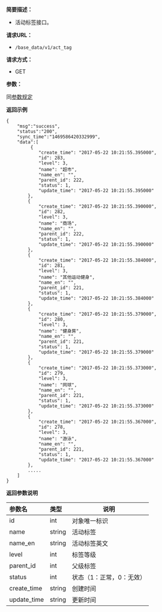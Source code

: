 **简要描述：**

- 活动标签接口。

**请求URL：**
- `/base_data/v1/act_tag`

**请求方式：**
- GET

**参数：**

同[参数规定](http://doc.shuabeiapp.com/index.php?s=/1&page_id=3)

 **返回示例**

```
{
    "msg":"success",
    "status":"200",
    "sync_time":"1469586420332999",
    "data":[
         {
            "create_time": "2017-05-22 10:21:55.395000",
            "id": 283,
            "level": 3,
            "name": "超市",
            "name_en": "",
            "parent_id": 222,
            "status": 1,
            "update_time": "2017-05-22 10:21:55.395000"
        },
        {
            "create_time": "2017-05-22 10:21:55.390000",
            "id": 282,
            "level": 3,
            "name": "商场",
            "name_en": "",
            "parent_id": 222,
            "status": 1,
            "update_time": "2017-05-22 10:21:55.390000"
        },
        {
            "create_time": "2017-05-22 10:21:55.384000",
            "id": 281,
            "level": 3,
            "name": "其他运动健身",
            "name_en": "",
            "parent_id": 221,
            "status": 1,
            "update_time": "2017-05-22 10:21:55.384000"
        },
        {
            "create_time": "2017-05-22 10:21:55.379000",
            "id": 280,
            "level": 3,
            "name": "健身房",
            "name_en": "",
            "parent_id": 221,
            "status": 1,
            "update_time": "2017-05-22 10:21:55.379000"
        },
        {
            "create_time": "2017-05-22 10:21:55.373000",
            "id": 279,
            "level": 3,
            "name": "网球",
            "name_en": "",
            "parent_id": 221,
            "status": 1,
            "update_time": "2017-05-22 10:21:55.373000"
        },
        {
            "create_time": "2017-05-22 10:21:55.367000",
            "id": 278,
            "level": 3,
            "name": "游泳",
            "name_en": "",
            "parent_id": 221,
            "status": 1,
            "update_time": "2017-05-22 10:21:55.367000"
        },
        .....
    ]
}
```

 **返回参数说明** 
 
|参数名|类型|说明|
|:-----  |:-----|-----|
|id |int   |对象唯一标识  |
|name |string   |活动标签|
|name_en |string   |活动标签英文 |
|level |int   |标签等级  |
|parent_id|int| 父级标签|
|status|int|状态（1：正常，0：无效）|
|create_time|string|创建时间|
|update_time|string|更新时间|



